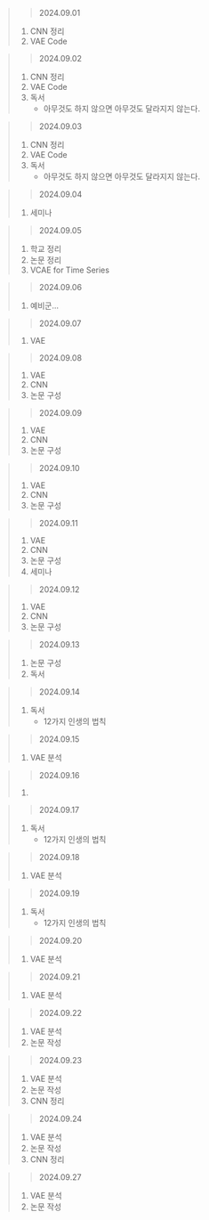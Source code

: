 > > 2024.09.01
> 1. CNN 정리
> 2. VAE Code

> > 2024.09.02
> 1. CNN 정리
> 2. VAE Code
> 3. 독서
>    - 아무것도 하지 않으면 아무것도 달라지지 않는다.

> > 2024.09.03
> 1. CNN 정리
> 2. VAE Code
> 3. 독서
>    - 아무것도 하지 않으면 아무것도 달라지지 않는다.

> > 2024.09.04
> 1. 세미나

> > 2024.09.05
> 1. 학교 정리
> 2. 논문 정리
> 3. VCAE for Time Series

> > 2024.09.06
> 1. 예비군...

> > 2024.09.07
> 1. VAE 

> > 2024.09.08
> 1. VAE
> 2. CNN
> 3. 논문 구성

> > 2024.09.09
> 1. VAE
> 2. CNN
> 3. 논문 구성

> > 2024.09.10
> 1. VAE
> 2. CNN
> 3. 논문 구성

> > 2024.09.11
> 1. VAE
> 2. CNN
> 3. 논문 구성
> 4. 세미나

> > 2024.09.12
> 1. VAE
> 2. CNN
> 3. 논문 구성

> > 2024.09.13
> 1. 논문 구성
> 2. 독서

> > 2024.09.14
> 1. 독서
>    - 12가지 인생의 법칙

> > 2024.09.15
> 1. VAE 분석

> > 2024.09.16
> 1.


> > 2024.09.17
> 1. 독서
>    - 12가지 인생의 법칙

> > 2024.09.18
> 1. VAE 분석

> > 2024.09.19
> 1. 독서
>    - 12가지 인생의 법칙

> > 2024.09.20
> 1. VAE 분석

> > 2024.09.21
> 1. VAE 분석

> > 2024.09.22
> 1. VAE 분석
> 2. 논문 작성

> > 2024.09.23
> 1. VAE 분석
> 2. 논문 작성
> 3. CNN 정리

> > 2024.09.24
> 1. VAE 분석
> 2. 논문 작성
> 3. CNN 정리

> > 2024.09.27
> 1. VAE 분석
> 2. 논문 작성

